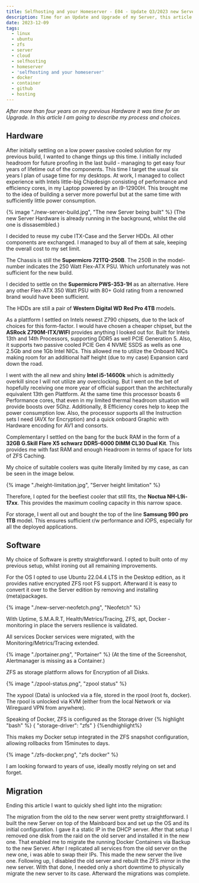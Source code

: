 ```yaml
---
title: Selfhosting and your Homeserver - E04 - Update Q3/2023 new Server Build
description: Time for an Update and Upgrade of my Server, this article describes the Journey.
date: 2023-12-09
tags:
  - linux
  - ubuntu
  - zfs
  - server
  - cloud
  - selfhosting
  - homeserver
  - 'selfhosting and your homeserver'
  - docker
  - container
  - github
  - hosting
---
```


_After more than four years on my previous Hardware it was time for an Upgrade.
In this article I am going to describe my process and choices._

## Hardware
After initially settling on a low power passive cooled solution for my previous build, I wanted to change things up this time.
I initially included headroom for future proofing in the last build - managing to get easy four years of lifetime out of the components.
This time I target the usual six years I plan of usage time for my desktops.
At work, I managed to collect experience with Intels little-big Chipdesign consisting of performance and efficiency cores, in my Laptop powered by an i9-12900H.
This brought me to the idea of building a server more powerful but at the same time with sufficiently little power consumption.  

{% image "./new-server-build.jpg", "The new Server being built" %}
(The new Server Hardware is already running in the background, whilst the old one is dissasembled.)

I decided to reuse my cube ITX-Case and the Server HDDs.
All other components are exchanged.
I managed to buy all of them at sale, keeping the overall cost to my set limit.

The Chassis is still the **Supermicro 721TQ-250B**.
The 250B in the model-number indicates the 250 Watt Flex-ATX PSU.
Which unfortunately was not sufficient for the new build.

I decided to settle on the **Supermicro PWS-353-1H** as an alternative.
Here any other Flex-ATX 350 Watt PSU with 80+ Gold rating from a renowned brand would have been sufficient.

The HDDs are still a pair of **Western Digital WD Red Pro 4TB** models.

As a plattform I settled on Intels newest Z790 chipsets, due to the lack of choices for this form-factor.
I would have chosen a cheaper chipset, but the **ASRock Z790M-ITX/WIFI** provides anything I looked out for.
Built for Intels 13th and 14th Processors, supporting DDR5 as well PCIE Generation 5.
Also, it supports two passive cooled PCIE Gen 4 NVME SSDS as wells as one 2.5Gb and one 1Gb Intel NICs.
This allowed me to utilize the Onboard NICs making room for an additional half height (due to my case) Expansion card down the road. 

I went with the all new and shiny **Intel i5-14600k** which is admittedly overkill since I will not utilize any overclocking.
But I went on the bet of hopefully receiving one more year of official support than the architecturally equivalent 13th gen Plattform.
At the same time this processor boasts 6 Performance cores, that even in my limited thermal headroom situation will provide boosts over 5Ghz.
Additionally, 8 Efficiency cores help to keep the power consumption low.
Also, the processor supports all the Instruction sets I need (AVX for Encryption) and a quick onboard Graphic with Hardware encoding for AV1 and consorts.

Complementary I settled on the bang for the buck RAM in the form of a **32GB G.Skill Flare X5 schwarz DDR5-6000 DIMM CL30 Dual Kit**.
This provides me with fast RAM and enough Headroom in terms of space for lots of ZFS Caching. 

My choice of suitable coolers was quite literally limited by my case, as can be seen in the image below.

{% image "./height-limitation.jpg", "Server height limitation" %}

Therefore, I opted for the beefiest cooler that still fits, the **Noctua NH-L9i-17xx**.
This provides the maximum cooling capacity in this narrow space.

For storage, I went all out and bought the top of the line **Samsung 990 pro 1TB** model.
This ensures sufficient r/w performance and iOPS, especially for all the deployed applications.

## Software
 
My choice of Software is pretty straightforward.
I opted to built onto of my previous setup, whilst ironing out all remaining improvements.

For the OS I opted to use Ubuntu 22.04.4 LTS in the Desktop edition, as it provides native encrypted ZFS root FS support.
Afterward it is easy to convert it over to the Server edition by removing and installing (meta)packages.

{% image "./new-server-neofetch.png", "Neofetch" %}

With Uptime, S.M.A.R.T, Health/Metrics/Tracing, ZFS, apt, Docker -monitoring in place the servers resilience is validated.

All services Docker services were migrated, with the Monitoring/Metrics/Tracing extended.

{% image "./portainer.png", "Portainer" %}
(At the time of the Screenshot, Alertmanager is missing as a Container.)

ZFS as storage plattform allows for Encryption of all Disks.

{% image "./zpool-status.png", "zpool status" %}

The xypool (Data) is unlocked via a file, stored in the rpool (root fs, docker).
The rpool is unlocked via KVM (either from the local Network or via Wireguard VPN from anywhere).

Speaking of Docker, ZFS is configured as the Storage driver
{% highlight "bash" %}
{
   "storage-driver": "zfs"
}
{%endhighlight%}

This makes my Docker setup integrated in the ZFS snapshot configuration, allowing rollbacks from 15minutes to days.

{% image "./zfs-docker.png", "zfs docker" %}

I am looking forward to years of use, ideally mostly relying on set and forget.

## Migration

Ending this article I want to quickly shed light into the migration:

The migration from the old to the new server went pretty straightforward.
I built the new Server on top of the Mainboard box and set up the OS and its initial configuration. 
I gave it a static IP in the DHCP server.
After that setup I removed one disk from the raid on the old server and installed it in the new one.
That enabled me to migrate the running Docker Containers via Backup to the new Server.
After I replicated all services from the old server on the new one, i was able to swap their IPs.
This made the new server the live one.
Following up, I disabled the old server and rebuilt the ZFS mirror in the new server.
With that done, I needed only a short downtime to physically migrate the new server to its case.
Afterward the migrations was complete.